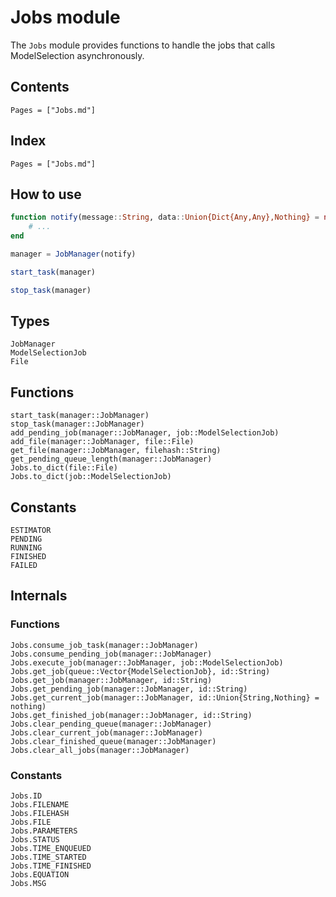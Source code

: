 # Jobs module

The `Jobs` module provides functions to handle the jobs that calls ModelSelection asynchronously.

## Contents

```@contents
Pages = ["Jobs.md"]
```

## Index

```@index
Pages = ["Jobs.md"]
```

## How to use
```julia
function notify(message::String, data::Union{Dict{Any,Any},Nothing} = nothing)
    # ...
end

manager = JobManager(notify)

start_task(manager)

stop_task(manager)
```

## Types
```@docs
JobManager
ModelSelectionJob
File
```

## Functions
```@docs
start_task(manager::JobManager)
stop_task(manager::JobManager)
add_pending_job(manager::JobManager, job::ModelSelectionJob)
add_file(manager::JobManager, file::File)
get_file(manager::JobManager, filehash::String)
get_pending_queue_length(manager::JobManager)
Jobs.to_dict(file::File)
Jobs.to_dict(job::ModelSelectionJob)
```

## Constants
```@docs
ESTIMATOR
PENDING
RUNNING
FINISHED
FAILED
```

## Internals

### Functions
```@docs
Jobs.consume_job_task(manager::JobManager)
Jobs.consume_pending_job(manager::JobManager)
Jobs.execute_job(manager::JobManager, job::ModelSelectionJob)
Jobs.get_job(queue::Vector{ModelSelectionJob}, id::String)
Jobs.get_job(manager::JobManager, id::String)
Jobs.get_pending_job(manager::JobManager, id::String)
Jobs.get_current_job(manager::JobManager, id::Union{String,Nothing} = nothing)
Jobs.get_finished_job(manager::JobManager, id::String)
Jobs.clear_pending_queue(manager::JobManager)
Jobs.clear_current_job(manager::JobManager)
Jobs.clear_finished_queue(manager::JobManager)
Jobs.clear_all_jobs(manager::JobManager)
```

### Constants
```@docs
Jobs.ID
Jobs.FILENAME
Jobs.FILEHASH
Jobs.FILE
Jobs.PARAMETERS
Jobs.STATUS
Jobs.TIME_ENQUEUED
Jobs.TIME_STARTED
Jobs.TIME_FINISHED
Jobs.EQUATION
Jobs.MSG
```
